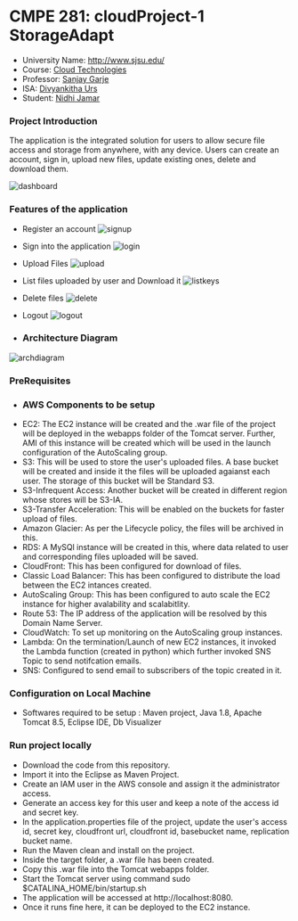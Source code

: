 # CMPE 281: cloudProject-1 StorageAdapt
*	University Name: http://www.sjsu.edu/ 
*	Course: [Cloud Technologies](http://info.sjsu.edu/web-dbgen/catalog/courses/CMPE281.html)
*	Professor: [Sanjay Garje](https://www.linkedin.com/in/sanjaygarje/)
*	ISA: [Divyankitha Urs](https://www.linkedin.com/in/divyankithaurs/)
*	Student: [Nidhi Jamar](https://www.linkedin.com/in/nidhi-jamar-9bb450bb/)

### Project Introduction
The application is the integrated solution for users to allow secure file access and storage from anywhere, with any       device. Users can create an account, sign in, upload new files, update existing ones, delete and download them.

![dashboard](https://user-images.githubusercontent.com/32632834/31925637-f8c49bd0-b83e-11e7-8ead-5087190a111b.png)

### Features of the application
* Register an account
![signup](https://user-images.githubusercontent.com/32632834/31925817-f9177e62-b83f-11e7-8f81-8902dfa108df.png)

* Sign into the application
![login](https://user-images.githubusercontent.com/32632834/31925834-11acb2bc-b840-11e7-8e27-91072f9f635d.png)

* Upload Files
![upload](https://user-images.githubusercontent.com/32632834/31925849-23779dcc-b840-11e7-8e31-cfb49725df15.png)

* List files uploaded by user and Download it
![listkeys](https://user-images.githubusercontent.com/32632834/31925889-4e1e9378-b840-11e7-9ddd-59e8dd4e8558.png)

* Delete files
![delete](https://user-images.githubusercontent.com/32632834/31925954-af16ce16-b840-11e7-8e31-3b34e7cc0677.png)

* Logout
![logout](https://user-images.githubusercontent.com/32632834/31925863-366aecd6-b840-11e7-9f59-0cda400a7184.png)

* ### Architecture Diagram
![archdiagram](https://user-images.githubusercontent.com/32632834/31925984-d93cb386-b840-11e7-8475-480e30309895.png)


### PreRequisites
* ### AWS Components to be setup
* EC2: The EC2 instance will be created and the .war file of the project will be deployed in the webapps folder of the Tomcat server. Further, AMI of this instance will be created which will be used in the launch configuration of the AutoScaling group.
* S3: This will be used to store the user's uploaded files. A base bucket will be created and inside it the files will be uploaded agaianst each user. The storage of this bucket will be Standard S3.
* S3-Infrequent Access: Another bucket will be created in different region whose stores will be S3-IA.
* S3-Transfer Acceleration: This will be enabled on the buckets for faster upload of files.
* Amazon Glacier: As per the Lifecycle policy, the files will be archived in this.
* RDS: A MySQl instance will be created in this, where data related to user and corresponding files uploaded will be saved.
* CloudFront: This has been configured for download of files.
* Classic Load Balancer: This has been configured to distribute the load between the EC2 intances created.
* AutoScaling Group: This has been configured to auto scale the EC2 instance for higher avalability and scalabitlity.
* Route 53: The IP address of the application will be resolved by this Domain Name Server.
* CloudWatch: To set up monitoring on the AutoScaling group instances.
* Lambda: On the termination/Launch of new EC2 instances, it invoked the Lambda function (created in python) which further invoked SNS Topic to send notifcation emails.
* SNS: Configured to send email to subscribers of the topic created in it.

### Configuration on Local Machine
* Softwares required to be setup : Maven project, Java 1.8, Apache Tomcat 8.5, Eclipse IDE, Db Visualizer

### Run project locally
* Download the code from this repository.
* Import it into the Eclipse as Maven Project.
* Create an IAM user in the AWS console and assign it the administrator access.
* Generate an access key for this user and keep a note of the access id and secret key.
* In the application.properties file of the project, update the user's access id, secret key, cloudfront url, cloudfront id, basebucket name, replication bucket name.
* Run the Maven clean and install on the project.
* Inside the target folder, a .war file has been created.
* Copy this .war file into the Tomcat webapps folder.
* Start the Tomcat server using command sudo $CATALINA_HOME/bin/startup.sh
* The application will be accessed at http://localhost:8080.
* Once it runs fine here, it can be deployed to the EC2 instance.





